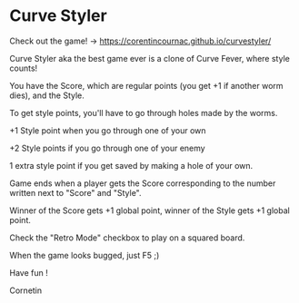 # Curve Styler

Check out the game! -> https://corentincournac.github.io/curvestyler/

Curve Styler aka the best game ever is a clone of Curve Fever, where style counts!

You have the Score, which are regular points (you get +1 if another worm dies), and the Style.

To get style points, you'll have to go through holes made by the worms.

+1 Style point when you go through one of your own

+2 Style points if you go through one of your enemy

1 extra style point if you get saved by making a hole of your own.



Game ends when a player gets the Score corresponding to the number written next to "Score" and "Style".

Winner of the Score gets +1 global point, winner of the Style gets +1 global point.

Check the "Retro Mode" checkbox to play on a squared board.

When the game looks bugged, just F5 ;)

Have fun !

Cornetin